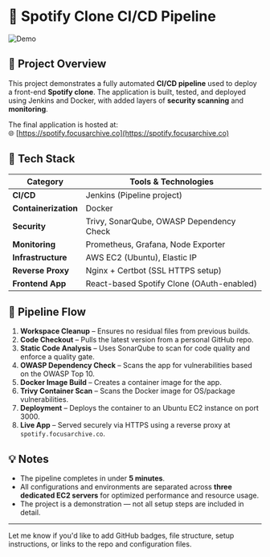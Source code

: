 # 🎵 Spotify Clone CI/CD Pipeline

![Demo](./SpotifyCloneDemo-ezgif.com-optimize.gif)

## 🚀 Project Overview

This project demonstrates a fully automated **CI/CD pipeline** used to deploy a front-end **Spotify clone**. The application is built, tested, and deployed using Jenkins and Docker, with added layers of **security scanning** and **monitoring**.

The final application is hosted at:  
🌐 [https://spotify.focusarchive.co](https://spotify.focusarchive.co)

## 🧰 Tech Stack

| Category            | Tools & Technologies                                |
|---------------------|-----------------------------------------------------|
| **CI/CD**           | Jenkins (Pipeline project)                          |
| **Containerization**| Docker                                              |
| **Security**        | Trivy, SonarQube, OWASP Dependency Check            |
| **Monitoring**      | Prometheus, Grafana, Node Exporter                  |
| **Infrastructure**  | AWS EC2 (Ubuntu), Elastic IP                        |
| **Reverse Proxy**   | Nginx + Certbot (SSL HTTPS setup)                  |
| **Frontend App**    | React-based Spotify Clone (OAuth-enabled)          |

## 🔄 Pipeline Flow

1. **Workspace Cleanup** – Ensures no residual files from previous builds.
2. **Code Checkout** – Pulls the latest version from a personal GitHub repo.
3. **Static Code Analysis** – Uses SonarQube to scan for code quality and enforce a quality gate.
4. **OWASP Dependency Check** – Scans the app for vulnerabilities based on the OWASP Top 10.
5. **Docker Image Build** – Creates a container image for the app.
6. **Trivy Container Scan** – Scans the Docker image for OS/package vulnerabilities.
7. **Deployment** – Deploys the container to an Ubuntu EC2 instance on port 3000.
8. **Live App** – Served securely via HTTPS using a reverse proxy at `spotify.focusarchive.co`.

## 💡 Notes

- The pipeline completes in under **5 minutes**.
- All configurations and environments are separated across **three dedicated EC2 servers** for optimized performance and resource usage.
- The project is a demonstration — not all setup steps are included in detail.

---

Let me know if you'd like to add GitHub badges, file structure, setup instructions, or links to the repo and configuration files.
